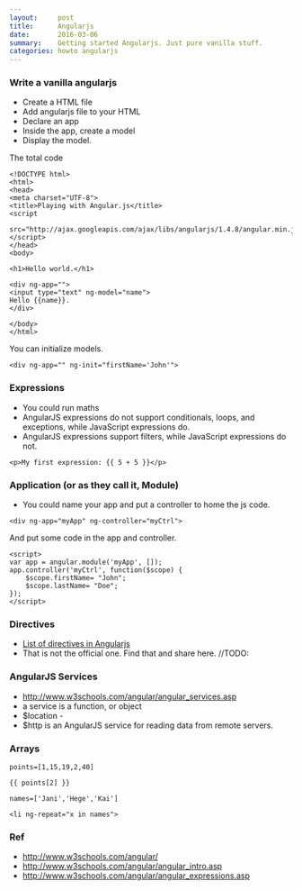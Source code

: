 ```yaml
---
layout:     post
title:      Angularjs
date:       2016-03-06 
summary:    Getting started Angularjs. Just pure vanilla stuff. 
categories: howto angularjs
---
```


### Write a vanilla angularjs 
  * Create a HTML file
  * Add angularjs file to your HTML 
  * Declare an app
  * Inside the app, create a model 
  * Display the model. 


The total code 

```
<!DOCTYPE html>
<html>
<head>
<meta charset="UTF-8">
<title>Playing with Angular.js</title>
<script
    src="http://ajax.googleapis.com/ajax/libs/angularjs/1.4.8/angular.min.js"></script>
</head>
<body>

<h1>Hello world.</h1>

<div ng-app="">
<input type="text" ng-model="name">
Hello {{name}}.   
</div>

</body>
</html>
```

You can initialize models. 

```
<div ng-app="" ng-init="firstName='John'">
```

### Expressions
  * You could run maths 
  * AngularJS expressions do not support conditionals, loops, and exceptions, while JavaScript expressions do.
  * AngularJS expressions support filters, while JavaScript expressions do not.

```
<p>My first expression: {{ 5 + 5 }}</p>
```

### Application (or as they call it, Module)
  * You could name your app and put a controller to home the js code. 

```
<div ng-app="myApp" ng-controller="myCtrl">
```

And put some code in the app and controller. 

```
<script>
var app = angular.module('myApp', []);
app.controller('myCtrl', function($scope) {
    $scope.firstName= "John";
    $scope.lastName= "Doe";
});
</script>
```

### Directives 

  * [List of directives in Angularjs](http://www.w3schools.com/angular/angular_ref_directives.asp)
  * That is not the official one. Find that and share here. //TODO: 

### AngularJS Services

  * http://www.w3schools.com/angular/angular_services.asp
  * a service is a function, or object
  * $location - 
  * $http is an AngularJS service for reading data from remote servers.

### Arrays 

```
points=[1,15,19,2,40]

{{ points[2] }}

names=['Jani','Hege','Kai']

<li ng-repeat="x in names">
```

### Ref
  * http://www.w3schools.com/angular/
  * http://www.w3schools.com/angular/angular_intro.asp
  * http://www.w3schools.com/angular/angular_expressions.asp
